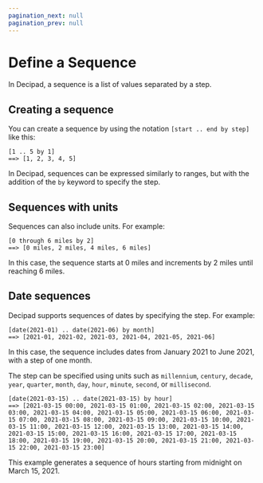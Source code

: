 ```yaml
---
pagination_next: null
pagination_prev: null
---
```


# Define a Sequence

In Decipad, a sequence is a list of values separated by a step.

## Creating a sequence

You can create a sequence by using the notation `[start .. end by step]` like this:

```deci live
[1 .. 5 by 1]
==> [1, 2, 3, 4, 5]
```

In Decipad, sequences can be expressed similarly to ranges, but with the addition of the `by` keyword to specify the step.

## Sequences with units

Sequences can also include units. For example:

```deci live
[0 through 6 miles by 2]
==> [0 miles, 2 miles, 4 miles, 6 miles]
```

In this case, the sequence starts at 0 miles and increments by 2 miles until reaching 6 miles.

## Date sequences

Decipad supports sequences of dates by specifying the step. For example:

```deci live
[date(2021-01) .. date(2021-06) by month]
==> [2021-01, 2021-02, 2021-03, 2021-04, 2021-05, 2021-06]
```

In this case, the sequence includes dates from January 2021 to June 2021, with a step of one month.

The step can be specified using units such as `millennium`, `century`, `decade`, `year`, `quarter`, `month`, `day`, `hour`, `minute`, `second`, or `millisecond`.

```deci live
[date(2021-03-15) .. date(2021-03-15) by hour]
==> [2021-03-15 00:00, 2021-03-15 01:00, 2021-03-15 02:00, 2021-03-15 03:00, 2021-03-15 04:00, 2021-03-15 05:00, 2021-03-15 06:00, 2021-03-15 07:00, 2021-03-15 08:00, 2021-03-15 09:00, 2021-03-15 10:00, 2021-03-15 11:00, 2021-03-15 12:00, 2021-03-15 13:00, 2021-03-15 14:00, 2021-03-15 15:00, 2021-03-15 16:00, 2021-03-15 17:00, 2021-03-15 18:00, 2021-03-15 19:00, 2021-03-15 20:00, 2021-03-15 21:00, 2021-03-15 22:00, 2021-03-15 23:00]
```

This example generates a sequence of hours starting from midnight on March 15, 2021.